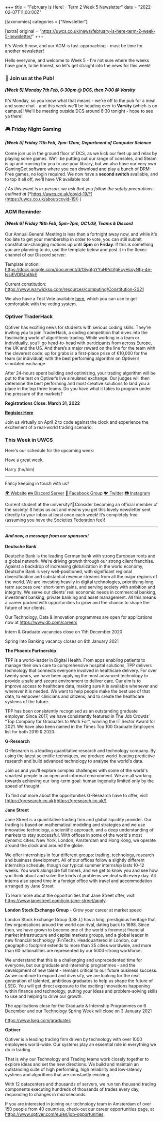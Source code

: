 +++
title = "February is Here! - Term 2 Week 5 Newsletter"
date = "2022-02-07T11:00:00Z"

[taxonomies]
categories = ["Newsletter"]

[extra]
original = "https://uwcs.co.uk/news/february-is-here-term-2-week-5-newsletter/"
+++

<p data-block-key="2090j">It&#x27;s Week 5 now, and our AGM is fast-approaching - must be time for another newsletter!</p>

<!-- more -->

Hello everyone, and welcome to Week 5 - I'm not sure where the weeks have gone, to be honest, so let's get straight into the news for this week\!

### **🍔 Join us at the Pub\!**

#### *\[Week 5\] Monday 7th Feb, 6:30pm @ DCS, then 7:00 @ Varsity*

It's Monday, so you know what that means - we're off to the pub for a meal and some chat - and this week we'll be heading over to **Varsity** (which is on campus)\! We'll be meeting outside DCS around 6:30 tonight - hope to see ya there\!

### **🎮 Friday Night Gaming**

#### *\[Week 5\] Friday 11th Feb, 7pm-12am, Department of Computer Science*

Come join us in the ground floor of DCS, as we kick our feet up and relax by playing some games. We'll be putting out our range of consoles, and Steam is up and running for you to use your library, but we also have our very own GamingGet software where you can download and play a bunch of DRM-Free games, no login required. We now have a **second switch** available, and to top it all off, we'll have VR available too\!

*( As this event is in-person, we ask that you follow the safety precautions outlined at* [*https://uwcs.co.uk/covid-19/*](https://uwcs.co.uk/about/covid-19/) *)*

### **AGM Reminder**

#### *\[Week 6\] Friday 18th Feb, 5pm-7pm, OC1.09, Teams & Discord*

Our Annual General Meeting is less than a fortnight away now, and while it's too late to get your membership in order to vote, you can still submit constitution-changing motions up until **5pm** on **Friday**. If this is something you are planning to do, use the template below and post it in the \#exec channel of our Discord server:

Template motion: <https://docs.google.com/document/d/1SvgtgYYuHPoti1gEcyHcsyNtp-4e-lssiEVDRJbfAkE>

Current constitution: <https://www.warwicksu.com/resources/computing/Constitution-2021>

We also have a Test Vote available [here](https://vote.uwcs.co.uk/votes/), which you can use to get comfortable with the voting system.

### **Optiver TraderHack**

Optiver has exciting news for students with serious coding skills. They’re inviting you to join TraderHack, a coding competition that dives into the fascinating world of algorithmic trading. While working in a team or individually, you’ll go head-to-head with participants from across Europe, the UK and the US. And there’s a major reward on the line for the team with the cleverest code: up for grabs is a first-place prize of €10,000 for the team (or individual) with the best performing algorithm on Optiver’s simulated exchange.

After 24-hours spent building and optimizing, your trading algorithm will be put to the test on Optiver’s live simulated exchange. Our judges will then determine the best performing and most creative solutions to land you a place in the top three teams. Do you have what it takes to program under the pressure of the markets?

**Registrations Close: March 31, 2022**

[**Register Here**](https://www.optiver.com/traderhack2022/)

Join us virtually on April 2 to code against the clock and experience the excitement of a real-world trading scenario.

### **This Week in UWCS**

Here's our schedule for the upcoming week:

Have a great week,

Harry (he/him)



***

Fancy keeping in touch with us?

[🌍 Website](https://uwcs.co.uk/) [👪 Discord Server](https://discord.uwcs.uk/) [💬 Facebook Group](https://facebook.com/groups/warwickcompsoc) [🐦 Twitter](https://twitter.com/uwcs) [📷 Instagram](https://instagram.com/warwickcompsoc)

Current student at the university?👋Consider becoming an official member of the society\! It helps us out and means you get this lovely newsletter sent directly to your inbox at least once each week\! It’s completely free (assuming you have the Societies Federation fee)\!



***

#### ***And now, a message from our sponsors\!***

**Deutsche Bank**

Deutsche Bank is the leading German bank with strong European roots and a global network. We’re driving growth through our strong client franchise. Against a backdrop of increasing globalization in the world economy, Deutsche Bank is very well-positioned, with significant regional diversification and substantial revenue streams from all the major regions of the world. We are investing heavily in digital technologies, prioritising long term success over short-term gains, and serving society with ambition and integrity. We serve our clients’ real economic needs in commercial banking, investment banking, private banking and asset management. All this means a career packed with opportunities to grow and the chance to shape the future of our clients.

Our Technology, Data & Innovation programmes are open for applications now at <https://www.db.com/careers>

Intern & Graduate vacancies close on 11th December 2020

Spring Into Banking vacancy closes on 8th January 2021

**The Phoenix Partnership**

TPP is a world-leader in Digital Health. From apps enabling patients to manage their own care to comprehensive hospital solutions, TPP delivers technology that connects everyone involved in healthcare delivery. For over twenty years, we have been applying the most advanced technology to provide a safe and secure environment to deliver care. Our aim is to improve access to healthcare data, making sure it is available whenever and wherever it is needed. We want to help people make the best use of that data, to empower clinicians and citizens, and to create the healthcare systems of the future.

TPP has been consistently recognised as an outstanding graduate employer. Since 2017, we have consistently featured in The Job Crowds’ “Top Company for Graduates to Work For”, winning the IT Sector Award for 2021. We have also been named in the Times Top 100 Graduate Employers list for both 2019 & 2020.

**G-Research**

G-Research is a leading quantitative research and technology company. By using the latest scientific techniques, we produce world-beating predictive research and build advanced technology to analyse the world's data.

Join us and you'll explore complex challenges with some of the world's smartest people in an open and informal environment. We are all working towards achieving our long-term goal: human ingenuity limited only by the speed of thought.

To find out more about the opportunities G-Research have to offer, visit [https://gresearch.co.uk](https://gresearch.co.uk/)

**Jane Street**

Jane Street is a quantitative trading firm and global liquidity provider. Our trading is based on mathematical modeling and strategies and we use innovative technology, a scientific approach, and a deep understanding of markets to stay successful. With offices in some of the world's most dynamic cities: New York, London, Amsterdam and Hong Kong, we operate around the clock and around the globe.

We offer internships in four different groups: trading, technology, research and business development. All of our offices follow a slightly different internship schedule, though our typical summer internship lasts 10-12 weeks. You work alongside full timers, and we get to know you and see how you think about and solve the kinds of problems we deal with every day. All interns also spend time in a foreign office with travel and accommodation arranged by Jane Street.

To learn more about the opportunities that Jane Street offer, visit <https://www.janestreet.com/join-jane-street/apply>.

**London Stock Exchange Group** - Grow your career at market speed

London Stock Exchange Group (LSE.L) has a long, prestigious heritage that few organisations around the world can rival, dating back to 1698. Since then, we have grown to become one of the world's foremost financial market infrastructure and capital markets groups, and a global leader in new financial technology (FinTech). Headquartered in London, our geographic footprint extends to more than 25 cities worldwide, and more than 60 nationalities are represented by our 5000-strong workforce.

We understand that this is a challenging and unprecedented time for everyone, but our graduate and internship programmes - and the development of new talent - remains critical to our future business success. As we continue to expand and diversify, we are looking for the next generation of talented, ambitious graduates to help us shape the future of LSEG. You will get direct exposure to the exciting innovations happening within finance and technology, putting your ideas and problem-solving skills to use and helping to drive our growth.

The applications close for the Graduate & Internship Programmes on 6 December and our Technology Spring Week will close on 3 January 2021

<https://www.lseg.com/graduates>

**Optiver**

Optiver is a leading trading firm driven by technology with over 1000 employees world-wide. Our systems play an essential role in everything we do in trading.

That is why our Technology and Trading teams work closely together to explore ideas and set the new directions. We build and maintain an outstanding suite of high performing, high reliability and low-latency systems and algorithms that are constantly evolving.

With 12 datacenters and thousands of servers, we run ten thousand trading components executing hundreds of thousands of trades every day, responding to changes in microseconds.

If you are interested in joining our technology team in Amsterdam of over 150 people from 40 countries, check-out our career opportunities page, at <https://www.optiver.com/eu/en/job-opportunities>.

